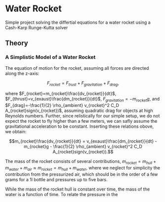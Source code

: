 # Water Rocket
Simple project solving the differtial equations for a water rocket using a Cash-Karp Runge-Kutta solver  

## Theory

### A Simplistic Model of a Water Rocket
The equation of motion for the rocket, assuming all forces are directed along the z-axis:
```math
F_{rocket} = F_{trust} + F_{gravitation} + F_{drag},
```
where $F_{rocket}=m_{rocket}\frac{dv_{rocket}}{dt}$, $F_{thrust}=v_{exaust}\frac{dm_{rocket}}{dt}$, $F_{gravitation}=-m_{rocket}g$, and $F_{drag}=-\frac{1}{2} \rho_{ambient} v_{rocket}^2 C_D A_{rocket}sign(v_{rocket})$, assuming quadratic drag for objects at high Reynolds numbers. Further, since relistically for our simple setup, we do not expect the rocket to fly higher than a few meters, we can safly assume the gravitational acceleration to be constant. Inserting these relations obove, we obtain:
```math
m_{rocket}\frac{dv_{rocket}}{dt} = v_{exaust}\frac{dm_{rocket}}{dt} - m_{rocket}g - \frac{1}{2} \rho_{ambient} v_{rocket}^2 C_D A_{rocket}sign(v_{rocket}).
```
The mass of the rocket consists of several contributions, $m_{rocket} = m_{hull}+m_{water}+m_{air}\approx m_{rocket} = m_{hull}+m_{water}$, where we neglect for simplicity the contribution from the pressurized air, which should be in the order of a few grams for a 1l bottle and pressures up to five bars.  

While the mass of the rocket hull is constant over time, the mass of the water is a function of time. To relate the pressure in the 

